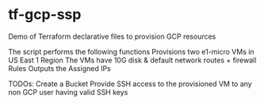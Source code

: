 # tf-gcp-ssp
Demo of Terraform declarative files to provision GCP resources

The script performs the following functions 
Provisions two e1-micro VMs in US East 1 Region
The VMs have 10G disk & default network routes + firewall Rules
Outputs the Assigned IPs

TODOs:
Create a Bucket
Provide SSH access to the provisioned VM to any non GCP user having valid SSH keys


